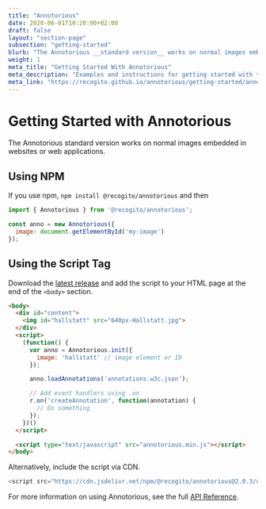```yaml
---
title: "Annotorious"
date: 2020-06-01T10:20:00+02:00
draft: false
layout: "section-page"
subsection: "getting-started"
blurb: "The Annotorious __standard version__ works on normal images embedded in websites or web applications."
weight: 1
meta_title: "Getting Started With Annotorious"
meta_description: "Examples and instructions for getting started with the Annotorious image annotation library"
meta_link: "https://recogito.github.io/annotorious/getting-started/annotorious"
---
```


# Getting Started with Annotorious

The Annotorious standard version works on normal images embedded in websites or web applications.

## Using NPM

If you use npm, `npm install @recogito/annotorious` and then

```javascript
import { Annotorious } from '@recogito/annotorious';

const anno = new Annotorious({
  image: document.getElementById('my-image')
});
```

## Using the Script Tag

Download the [latest release](https://github.com/recogito/annotorious/releases/latest)
and add the script to your HTML page at the end of the `<body>` section.

```html
<body>
  <div id="content">
    <img id="hallstatt" src="640px-Hallstatt.jpg">
  </div>
  <script>
    (function() {
      var anno = Annotorious.init({
        image: 'hallstatt' // image element or ID
      });

      anno.loadAnnotations('annotations.w3c.json');

      // Add event handlers using .on  
      r.on('createAnnotation', function(annotation) {
        // Do something
      });
    })()
  </script>

  <script type="text/javascript" src="annotorious.min.js"></script>
</body>
```

Alternatively, include the script via CDN.

```js 
<script src="https://cdn.jsdelivr.net/npm/@recogito/annotorious@2.0.3/dist/annotorious.min.js"></script>
```

For more information on using Annotorious, see the full [API Reference](/annotorious/api-docs/annotorious/).



